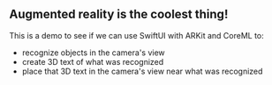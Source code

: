 ## Augmented reality is the coolest thing!

This is a demo to see if we can use SwiftUI with ARKit and CoreML to:
- recognize objects in the camera's view
- create 3D text of what was recognized
- place that 3D text in the camera's view near what was recognized

